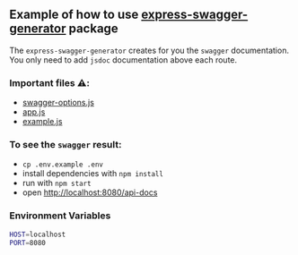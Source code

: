 ## Example of how to use [express-swagger-generator](https://www.npmjs.com/package/express-swagger-generator) package

The `express-swagger-generator` creates for you the `swagger` documentation. You only need to add `jsdoc` documentation above each route.

### Important files ⚠️:
- [swagger-options.js](./src/swagger-options.js)
- [app.js](./src/app.js)
- [example.js](./src/routes/example.js)

### To see the `swagger` result:
- `cp .env.example .env`
- install dependencies with `npm install`
- run with `npm start`
- open [http://localhost:8080/api-docs](http://localhost:8080/api-docs)

### Environment Variables
```bash
HOST=localhost
PORT=8080
```

